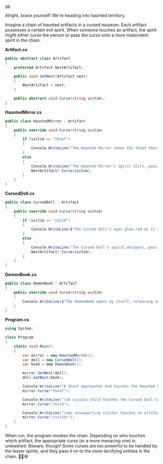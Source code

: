 [up](../README.md)

Alright, brace yourself! We're heading into haunted territory.

Imagine a chain of haunted artifacts in a cursed museum. Each artifact possesses a certain evil spirit. When someone touches an artifact, the spirit might either curse the person or pass the curse onto a more malevolent spirit in the chain.

**Artifact.cs**
```csharp
public abstract class Artifact
{
    protected Artifact NextArtifact;

    public void SetNext(Artifact next)
    {
        NextArtifact = next;
    }

    public abstract void Curse(string victim);
}
```

**HauntedMirror.cs**
```csharp
public class HauntedMirror : Artifact
{
    public override void Curse(string victim)
    {
        if (victim == "thief")
        {
            Console.WriteLine("The Haunted Mirror shows the thief their doomed future...");
        }
        else
        {
            Console.WriteLine("The Haunted Mirror's spirit stirs, passing the curse...");
            NextArtifact?.Curse(victim);
        }
    }
}
```

**CursedDoll.cs**
```csharp
public class CursedDoll : Artifact
{
    public override void Curse(string victim)
    {
        if (victim == "child")
        {
            Console.WriteLine($"The Cursed Doll's eyes glow red as it stares at {victim}...");
        }
        else
        {
            Console.WriteLine("The Cursed Doll's spirit whispers, passing the curse...");
            NextArtifact?.Curse(victim);
        }
    }
}
```

**DemonBook.cs**
```csharp
public class DemonBook : Artifact
{
    public override void Curse(string victim)
    {
        Console.WriteLine($"The DemonBook opens by itself, releasing an ancient demon to haunt {victim}...");
    }
}
```

**Program.cs**
```csharp
using System;

class Program
{
    static void Main()
    {
        var mirror = new HauntedMirror();
        var doll = new CursedDoll();
        var book = new DemonBook();

        mirror.SetNext(doll);
        doll.SetNext(book);

        Console.WriteLine("A thief approaches and touches the Haunted Mirror:\n");
        mirror.Curse("thief");

        Console.WriteLine("\nA curious child touches the Cursed Doll:\n");
        mirror.Curse("child");

        Console.WriteLine("\nAn unsuspecting visitor touches an artifact:\n");
        mirror.Curse("visitor");
    }
}
```

When run, the program invokes the chain. Depending on who touches which artifact, the appropriate curse (or a more menacing one) is unleashed. Beware, though! Some curses are too powerful to be handled by the lesser spirits, and they pass it on to the more terrifying entities in the chain. 👻🎃🕸️
